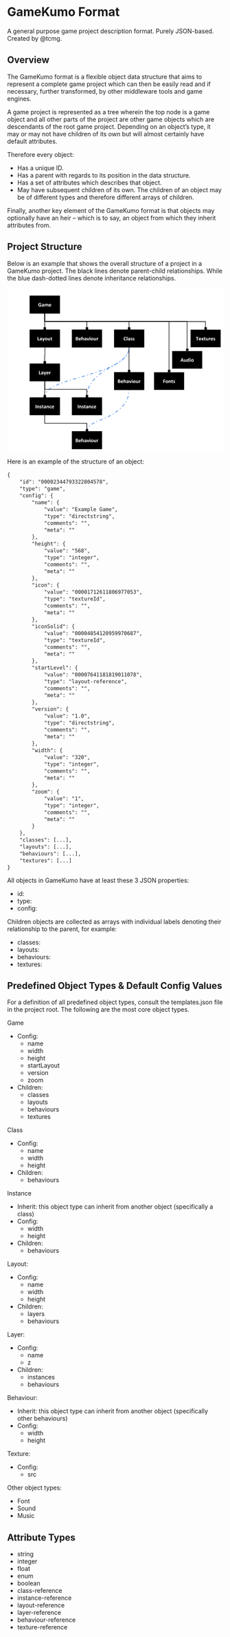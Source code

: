 # GameKumo Format

A general purpose game project description format. Purely JSON-based. Created by @tcmg.

## Overview

The GameKumo format is a flexible object data structure that aims to represent a complete game project which can then be easily read and if necessary, further transformed, by other middleware tools and game engines.

A game project is represented as a tree wherein the top node is a game object and all other parts of the project are other game objects which are descendants of the root game project. Depending on an object’s type, it may or may not have children of its own but will almost certainly have default attributes.

Therefore every object:
* Has a unique ID.
* Has a parent with regards to its position in the data structure.
* Has a set of attributes which describes that object.
* May have subsequent children of its own. The children of an object may be of different types and therefore different arrays of children.

Finally, another key element of the GameKumo format is that objects may optionally have an heir – which is to say, an object from which they inherit attributes from.

## Project Structure

Below is an example that shows the overall structure of a project in a GameKumo project. The black lines denote parent-child relationships. While the blue dash-dotted lines denote inheritance relationships.

![GameKumo object relationship diagram](https://github.com/tcmg/gamekumo-format/blob/main/images/overview.png?raw=true)

Here is an example of the structure of an object:

```
{
    "id": "00002344793322804578",
    "type": "game",
    "config": {
        "name": {
            "value": "Example Game",
            "type": "directstring",
            "comments": "",
            "meta": ""
        },
        "height": {
            "value": "568",
            "type": "integer",
            "comments": "",
            "meta": ""
        },
        "icon": {
            "value": "00001712611806977053",
            "type": "textureId",
            "comments": "",
            "meta": ""
        },
        "iconSolid": {
            "value": "00004854120959970687",
            "type": "textureId",
            "comments": "",
            "meta": ""
        },
        "startLevel": {
            "value": "00007641181819011078",
            "type": "layout-reference",
            "comments": "",
            "meta": ""
        },
        "version": {
            "value": "1.0",
            "type": "directstring",
            "comments": "",
            "meta": ""
        },
        "width": {
            "value": "320",
            "type": "integer",
            "comments": "",
            "meta": ""
        },
        "zoom": {
            "value": "1",
            "type": "integer",
            "comments": "",
            "meta": ""
        }
    },
    "classes": [...],
    "layouts": [...],
    "behaviours": [...],
    "textures": [...]
}
```

All objects in GameKumo have at least these 3 JSON properties:
* id: 
* type: 
* config: 

Children objects are collected as arrays with individual labels denoting their relationship to the parent, for example:
* classes: 
* layouts: 
* behaviours: 
* textures: 

## Predefined Object Types & Default Config Values

For a definition of all predefined object types, consult the templates.json file in the project root. The following are the most core object types.

Game
* Config:
  * name
  * width
  * height
  * startLayout
  * version
  * zoom
* Children:
  * classes
  * layouts
  * behaviours
  * textures

Class
* Config:
  * name
  * width 
  * height
* Children:
  * behaviours

Instance
* Inherit: this object type can inherit from another object (specifically a class)
* Config:
  * width
  * height
* Children:
  * behaviours

Layout:
* Config:
  * name
  * width
  * height
* Children:
  * layers
  * behaviours

Layer:
* Config:
  * name
  * z
* Children:
  * instances
  * behaviours

Behaviour:
* Inherit: this object type can inherit from another object (specifically other behaviours)
* Config:
  * width
  * height

Texture:
* Config:
  * src

Other object types:
* Font
* Sound
* Music

## Attribute Types

* string
* integer
* float
* enum
* boolean
* class-reference
* instance-reference
* layout-reference
* layer-reference
* behaviour-reference
* texture-reference
